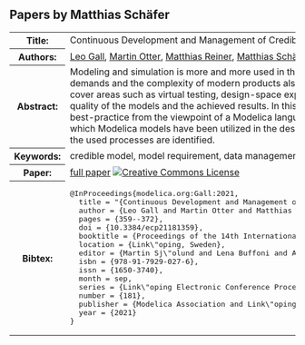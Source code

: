 ## Papers by Matthias Schäfer
<table><tr><th>Title:</th>
<td>Continuous Development and Management of Credible Modelica Models</td>
</tr>
<tr><th>Authors:</th>
<td>
<a href="/proceedings/authors/LeoGall">Leo Gall</a>, <a href="/proceedings/authors/MartinOtter">Martin Otter</a>, <a href="/proceedings/authors/MatthiasReiner">Matthias Reiner</a>, <a href="/proceedings/authors/MatthiasSchafer">Matthias Schäfer</a> and <a href="/proceedings/authors/JakubTobolar">Jakub Tobolář</a></td>
</tr>
<tr><th>Abstract:</th>
<td>Modeling and simulation is more and more used in the design process in a wide area of applications. Rising demands and the complexity of modern products also increases the need for models and tools capable to cover areas such as virtual testing, design-space exploration or digital twins, and to provide measures of the quality of the
models and the achieved results. In this article, we try to summarize the state-of-the-art and best-practice from the viewpoint of a Modelica language user, based on the experience gained in projects in which Modelica models have been utilized in the design process. Furthermore, missing features and gaps in the used processes are identified.</td></tr>
<tr><th>Keywords:</th>
<td>credible model, model requirement, data management, validation, verification, Modelica model</td></tr>
<tr><th>Paper:</th>
<td><a href="https://doi.org/10.3384/ecp21181359">full paper</a> <a rel="license" href="http://creativecommons.org/licenses/by/4.0/"><img alt="Creative Commons License" style="border-width:0" src="https://i.creativecommons.org/l/by/4.0/80x15.png" /></a></td>
</tr>
<tr><th>Bibtex:</th>
<td><pre>
@InProceedings{modelica.org:Gall:2021,
  title = &quot;{Continuous Development and Management of Credible Modelica Models}&quot;,
  author = {Leo Gall and Martin Otter and Matthias Reiner and Matthias Sch\&quot;afer and Jakub Tobol\&#x27;a\v{r}},
  pages = {359--372},
  doi = {10.3384/ecp21181359},
  booktitle = {Proceedings of the 14th International Modelica Conference},
  location = {Link\&quot;oping, Sweden},
  editor = {Martin Sj\&quot;olund and Lena Buffoni and Adrian Pop and Lennart Ochel},
  isbn = {978-91-7929-027-6},
  issn = {1650-3740},
  month = sep,
  series = {Link\&quot;oping Electronic Conference Proceedings},
  number = {181},
  publisher = {Modelica Association and Link\&quot;oping University Electronic Press},
  year = {2021}
}
</pre></td></tr>
</table><br>
